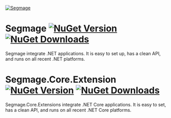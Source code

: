 [![Segmage](https://avatars.githubusercontent.com/u/153565656?v=4)](https://www.segmage.com)


# Segmage [![NuGet Version](http://img.shields.io/nuget/v/Segmage.svg?style=flat)](https://www.nuget.org/packages/Segmage/) [![NuGet Downloads](https://img.shields.io/nuget/dt/segmage.svg)](https://www.nuget.org/packages/Segmage/) 

Segmage integrate .NET applications. It is easy to set up, has a clean API, and runs on all recent .NET platforms.

# Segmage.Core.Extension [![NuGet Version](http://img.shields.io/nuget/v/Segmage.Core.Extensions.svg?style=flat)](https://www.nuget.org/packages/Segmage.Core.Extensions/) [![NuGet Downloads](https://img.shields.io/nuget/dt/Segmage.Core.Extensions.svg)](https://www.nuget.org/packages/Segmage.Core.Extensions/) 

Segmage.Core.Extensions integrate .NET Core applications. It is easy to set, has a clean API, and runs on all recent .NET  Core platforms.

